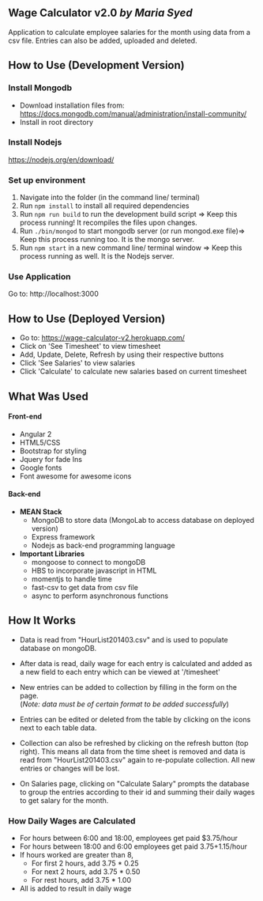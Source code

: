 ## Wage Calculator v2.0 *by Maria Syed*

Application to calculate employee salaries for the month using data from a csv file. Entries can also be added, uploaded and deleted.  

## How to Use (Development Version)
### Install Mongodb
* Download installation files from: https://docs.mongodb.com/manual/administration/install-community/
* Install in root directory

### Install Nodejs
https://nodejs.org/en/download/

### Set up environment
1. Navigate into the folder (in the command line/ terminal)
2. Run `npm install` to install all required dependencies
3. Run `npm run build` to run the development build script => Keep this process running! It recompiles the files upon changes.
4. Run `./bin/mongod` to start mongodb server (or run mongod.exe file)=> Keep this process running too. It is the mongo server.
5. Run `npm start` in a new command line/ terminal window => Keep this process running as well. It is the Nodejs server.

### Use Application
Go to: http://localhost:3000

## How to Use (Deployed Version)
* Go to: https://wage-calculator-v2.herokuapp.com/
* Click on 'See Timesheet' to view timesheet
* Add, Update, Delete, Refresh by using their respective buttons
* Click 'See Salaries' to view salaries
* Click 'Calculate' to calculate new salaries based on current timesheet

## What Was Used

#### Front-end
* Angular 2
* HTML5/CSS
* Bootstrap for styling
* Jquery for fade Ins
* Google fonts
* Font awesome for awesome icons

#### Back-end
* **MEAN Stack**
    * MongoDB to store data (MongoLab to access database on deployed version)
    * Express framework
    * Nodejs as back-end programming language
* **Important Libraries**
    * mongoose to connect to mongoDB
    * HBS to incorporate javascript in HTML
    * momentjs to handle time
    * fast-csv to get data from csv file
    * async to perform asynchronous functions

## How It Works

* Data is read from "HourList201403.csv" and is used to populate database on mongoDB.     

* After data is read, daily wage for each entry is calculated and added as a new field to each entry which can be viewed at '/timesheet'

* New entries can be added to collection by filling in the form on the page.  
(*Note: data must be of certain format to be added successfully*)

* Entries can be edited or deleted from the table by clicking on the icons next to each table data.

* Collection can also be refreshed by clicking on the refresh button (top right). This means all data from the time sheet is removed and data is read from "HourList201403.csv" again to re-populate collection. All new entries or changes will be
 lost.

* On Salaries page, clicking on "Calculate Salary" prompts the database to group the entries according to their id and summing their daily wages to get salary for the month.

### How Daily Wages are Calculated

* For hours between 6:00 and 18:00, employees get paid $3.75/hour
* For hours between 18:00 and 6:00 employees get paid $3.75+$1.15/hour
* If hours worked are greater than 8,
    * For first 2 hours, add 3.75 * 0.25
    * For next 2 hours, add 3.75 * 0.50
    * For rest hours, add 3.75 * 1.00
* All is added to result in daily wage
